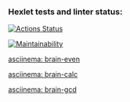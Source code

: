 ### Hexlet tests and linter status:

[![Actions Status](https://github.com/itsslava/js-starter-project-44/actions/workflows/hexlet-check.yml/badge.svg)](https://github.com/itsslava/js-starter-project-44/actions)

[![Maintainability](https://api.codeclimate.com/v1/badges/5bd2f2deb121bb75fa07/maintainability)](https://codeclimate.com/github/itsslava/js-starter-project-44/maintainability)

[asciinema: brain-even](https://asciinema.org/a/ygL6wNGTN7iUPIZ2QHk2g66YV)

[asciinema: brain-calc](https://asciinema.org/a/zuEDMFSiiyLn9Uj62Oxfmmc2n)

[asciinema: brain-gcd](https://asciinema.org/a/3NNMcQSuIY9iHOj4isLH62Mj9)
